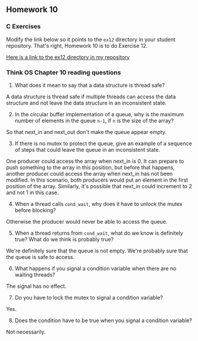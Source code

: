 ## Homework 10

### C Exercises

Modify the link below so it points to the `ex12` directory in your
student repository.  That's right, Homework 10 is to do Exercise 12.

[Here is a link to the ex12 directory in my repository](https://github.com/adeaver/ExercisesInC/tree/master/exercises/ex12)

### Think OS Chapter 10 reading questions

1) What does it mean to say that a data structure is thread safe?

A data structure is thread safe if multiple threads can access the data structure and not leave the data structure in an inconsistent state. 

2) In the circular buffer implementation of a queue, why is the maximum number of elements in the queue `n-1`,
if `n` is the size of the array?

So that next_in and next_out don't make the queue appear empty.

3) If there is no mutex to protect the queue, give an example of a sequence of steps that could leave
the queue in an inconsistent state.

One producer could access the array when next_in is 0. It can prepare to push something to the array in this position, but before that happens, another producer could access the array when next_in has not been modified. In this scenario, both producers would put an element in the first position of the array. Similarly, it's possible that next_in could increment to 2 and not 1 in this case.

4) When a thread calls `cond_wait`, why does it have to unlock the mutex before blocking?

Otherwise the producer would never be able to access the queue.

5) When a thread returns from `cond_wait`, what do we know is definitely true?  What do we think is probably true?

We're definitely sure that the queue is not empty. We're probably sure that the queue is safe to access.

6) What happens if you signal a condition variable when there are no waiting threads?

The signal has no effect.

7) Do you have to lock the mutex to signal a condition variable?

Yes.

8) Does the condition have to be true when you signal a condition variable?

Not necessarily.




